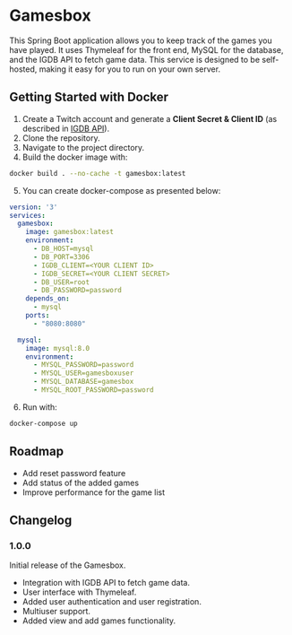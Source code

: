 # Gamesbox

This Spring Boot application allows you to keep track of the games you have played. It uses Thymeleaf for the front end, MySQL for the database, and the IGDB API to fetch game data. This service is designed to be self-hosted, making it easy for you to run on your own server.

## Getting Started with Docker

1. Create a Twitch account and generate a **Client Secret & Client ID** (as described in [IGDB API](https://api-docs.igdb.com/?java#getting-started)).
2. Clone the repository.
3. Navigate to the project directory.
4. Build the docker image with:
```bash
docker build . --no-cache -t gamesbox:latest
```

5. You can create docker-compose as presented below:
```yaml
version: '3'
services:
  gamesbox:
    image: gamesbox:latest
    environment:
      - DB_HOST=mysql
      - DB_PORT=3306
      - IGDB_CLIENT=<YOUR CLIENT ID>
      - IGDB_SECRET=<YOUR CLIENT SECRET>
      - DB_USER=root
      - DB_PASSWORD=password
    depends_on:
      - mysql
    ports:
      - "8080:8080"

  mysql:
    image: mysql:8.0
    environment:
      - MYSQL_PASSWORD=password
      - MYSQL_USER=gamesboxuser
      - MYSQL_DATABASE=gamesbox
      - MYSQL_ROOT_PASSWORD=password
```
6. Run with:
```bash
docker-compose up
```

## Roadmap
- Add reset password feature
- Add status of the added games
- Improve performance for the game list

## Changelog
### 1.0.0
Initial release of the Gamesbox.

- Integration with IGDB API to fetch game data.
- User interface with Thymeleaf.
- Added user authentication and user registration.
- Multiuser support.
- Added view and add games functionality.


